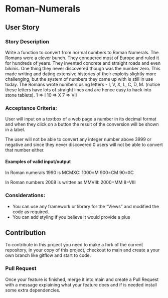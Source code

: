 # Roman-Numerals
## User Story

### Story Description

Write a function to convert from normal numbers to Roman Numerals.
The Romans were a clever bunch. They conquered most of Europe and ruled it for hundreds of years. They invented concrete and straight roads and even bikinis. One thing they never discovered though was the number zero. This made writing and dating extensive histories of their exploits slightly more challenging, but the system of numbers they came up with is still in use today.
The Romans wrote numbers using letters - I, V, X, L, C, D, M. (notice these letters have lots of straight lines and are hence easy to hack into stone tablets).
 1  => I
10  => X
 7  => VII
 
### Acceptance Criteria:

User will input on a textbox of a web page a number in its decimal format and when they click on a button the result of the conversion will be shown in a label.

The user will not be able to convert any integer number above 3999 or negative and since they never discovered 0 users will not be able to convert that number either.

#### Examples of valid input/output

In Roman numerals 1990 is MCMXC:
1000=M 900=CM 90=XC

In Roman numbers 2008 is written as MMVIII:
2000=MM 8=VIII

### Considerations:

- You can use any framework or library for the “Views” and modified the code as required.
- You can add styling if you believe it would provide a plus

## Contribution

To contribute in this project you need to make a fork of the current repository, in your copy of this project, checkout to main and create a your own branch like gitflow and start to code.

### Pull Request

Once your feature is finished, merge it into main and create a Pull Request with a message explaining what your feature does and if is needed install some extra dependencies.
